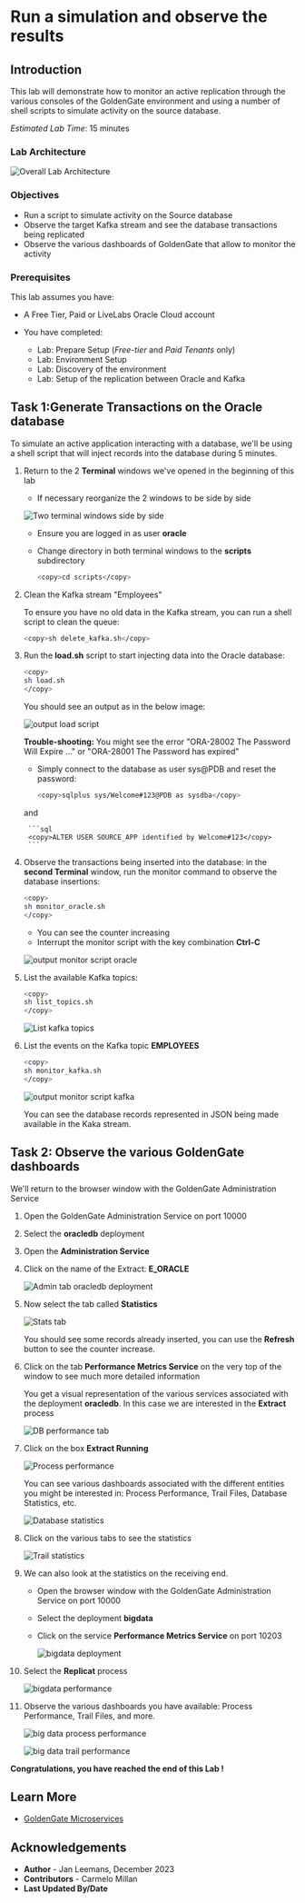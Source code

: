 # Run a simulation and observe the results

## Introduction

This lab will demonstrate how to monitor an active replication through the various consoles of the GoldenGate environment and using a number of shell scripts to simulate activity on the source database.

*Estimated Lab Time*:  15 minutes

### Lab Architecture

  ![Overall Lab Architecture](./../discover/images/gg21c-lab-archi.png " ")

### Objectives

- Run a script to simulate activity on the Source database
- Observe the target Kafka stream and see the database transactions being replicated
- Observe the various dashboards of GoldenGate that allow to monitor the activity

### Prerequisites

This lab assumes you have:

- A Free Tier, Paid or LiveLabs Oracle Cloud account
- You have completed:

  - Lab: Prepare Setup (*Free-tier* and *Paid Tenants* only)
  - Lab: Environment Setup
  - Lab: Discovery of the environment
  - Lab: Setup of the replication between Oracle and Kafka

## Task 1:Generate Transactions on the Oracle database

To simulate an active application interacting with a database, we'll be using a shell script that will inject records into the database during 5 minutes.

1. Return to the 2 **Terminal** windows we've opened in the beginning of this lab

    - If necessary reorganize the 2 windows to be side by side

    ![Two terminal windows side by side](./images/two-shells.png " ")

    - Ensure you are logged in as user **oracle**
    - Change directory in both terminal windows to the **scripts** subdirectory

      ```bash
      <copy>cd scripts</copy>
      ```

2. Clean the Kafka stream "Employees"

    To ensure you have no old data in the Kafka stream, you can run a shell script to clean the queue:

    ```bash
    <copy>sh delete_kafka.sh</copy>
    ```

3. Run the **load.sh** script to start injecting data into the Oracle database:

    ```bash
    <copy>
    sh load.sh
    </copy>
    ```

    You should see an output as in the below image:

   ![output load script](./images/load-res.png " ")

   **Trouble-shooting:** You might see the error "ORA-28002 The Password Will Expire ..." or "ORA-28001 The Password has expired"
   - Simply connect to the database as user sys@PDB and reset the password:

        ```bash
        <copy>sqlplus sys/Welcome#123@PDB as sysdba</copy>
        ```

    and

        ```sql
        <copy>ALTER USER SOURCE_APP identified by Welcome#123</copy>
        ```

4. Observe the transactions being inserted into the database: in the **second Terminal** window, run the monitor command to observe the database insertions:

      ```bash
      <copy>
      sh monitor_oracle.sh
      </copy>
      ```

    - You can see the counter increasing
    - Interrupt the monitor script with the key combination **Ctrl-C**

    ![output monitor script oracle](./images/monitor-o.png " ")

5. List the available Kafka topics:

    ```bash
    <copy>
    sh list_topics.sh
    </copy>
    ```

    ![List kafka topics](./images/list-topics.png " ")

6. List the events on the Kafka topic **EMPLOYEES**

    ```bash
    <copy>
    sh monitor_kafka.sh
    </copy>
    ```

    ![output monitor script kafka](./images/list-emp.png " ")

    You can see the database records represented in JSON being made available in the Kaka stream.

## Task 2: Observe the various GoldenGate dashboards

We'll return to the browser window with the GoldenGate Administration Service

1. Open the GoldenGate Administration Service on port 10000
2. Select the **oracledb** deployment
3. Open the **Administration Service**
4. Click on the name of the Extract: **E_ORACLE**

    ![Admin tab oracledb deployment](./images/extract.png " ")

5. Now select the tab called **Statistics**

    ![Stats tab](./images/db-stats.png " ")

    You should see some records already inserted, you can use the **Refresh** button to see the counter increase.

6. Click on the tab **Performance Metrics Service** on the very top of the window to see much more detailed information

    You get a visual representation of the various services associated with the deployment **oracledb**.  In this case we are interested in the **Extract** process

    ![DB performance tab](./images/db-perf.png " ")

7. Click on the box **Extract Running**

    ![Process performance](./images/stat-db.png " ")

    You can see various dashboards associated with the different entities you might be interested in: Process Performance, Trail Files, Database Statistics, etc.

    ![Database statistics](./images/db-stats2.png " ")

8. Click on the various tabs to see the statistics

    ![Trail statistics](./images/db-trail.png " ")

9. We can also look at the statistics on the receiving end.

    - Open the browser window with the GoldenGate Administration Service on port 10000
    - Select the deployment **bigdata**
    - Click on the service **Performance Metrics Service** on port 10203

        ![bigdata deployment](./images/bigd.png " ")

10. Select the **Replicat** process

    ![bigdata performance](./images/bigd-metr.png " ")

11. Observe the various dashboards you have available: Process Performance, Trail Files, and more.

    ![big data process performance](./images/bigd-proc.png " ")

    ![big data trail performance](./images/bigd-trail.png " ")

**Congratulations, you have reached the end of this Lab !**

## Learn More

- [GoldenGate Microservices](https://docs.oracle.com/en/middleware/goldengate/core/19.1/understanding/getting-started-oracle-goldengate.html#GUID-F317FD3B-5078-47BA-A4EC-8A138C36BD59)

## Acknowledgements

- **Author** - Jan Leemans, December 2023
- **Contributors** - Carmelo Millan
- **Last Updated By/Date**
